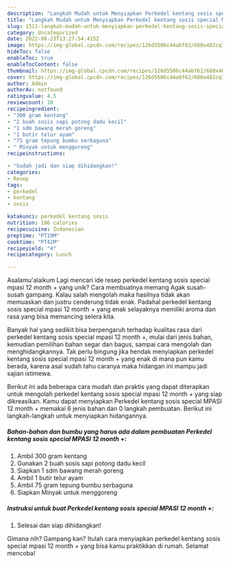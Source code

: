 ```yaml
---
description: "Langkah Mudah untuk Menyiapkan Perkedel kentang sosis special MPASI 12 month +{ yang Menggugah Selera"
title: "Langkah Mudah untuk Menyiapkan Perkedel kentang sosis special MPASI 12 month +{ yang Menggugah Selera"
slug: 1511-langkah-mudah-untuk-menyiapkan-perkedel-kentang-sosis-special-mpasi-12-month-yang-menggugah-selera
category: Uncategorized
date: 2022-08-23T13:27:54.415Z
image: https://img-global.cpcdn.com/recipes/126d5506c44abf62/680x482cq70/perkedel-kentang-sosis-special-mpasi-12-month-foto-resep-utama.jpg
hideToc: false
enableToc: true
enableTocContent: false
thumbnail: https://img-global.cpcdn.com/recipes/126d5506c44abf62/680x482cq70/perkedel-kentang-sosis-special-mpasi-12-month-foto-resep-utama.jpg
cover: https://img-global.cpcdn.com/recipes/126d5506c44abf62/680x482cq70/perkedel-kentang-sosis-special-mpasi-12-month-foto-resep-utama.jpg
author: Admin
authorAv: notfound
ratingvalue: 4.5
reviewcount: 10
recipeingredient:
- "300 gram kentang"
- "2 buah sosis sapi potong dadu kecil"
- "1 sdm bawang merah goreng"
- "1 butir telur ayam"
- "75 gram tepung bumbu serbaguna"
- " Minyak untuk menggoreng"
recipeinstructions:

- "Sudah jadi dan siap dihidangkan!"
categories:
- Resep
tags:
- perkedel
- kentang
- sosis

katakunci: perkedel kentang sosis 
nutrition: 186 calories
recipecuisine: Indonesian
preptime: "PT19M"
cooktime: "PT42M"
recipeyield: "4"
recipecategory: Lunch

---
```



Asalamu'alaikum Lagi mencari ide resep perkedel kentang sosis special mpasi 12 month + yang unik? Cara membuatnya memang Agak susah-susah gampang. Kalau salah mengolah maka hasilnya tidak akan memuaskan dan justru cenderung tidak enak. Padahal perkedel kentang sosis special mpasi 12 month + yang enak selayaknya memiliki aroma dan rasa yang bisa memancing selera kita.


Banyak hal yang sedikit bisa berpengaruh terhadap kualitas rasa dari perkedel kentang sosis special mpasi 12 month +, mulai dari jenis bahan, kemudian pemilihan bahan segar dan bagus, sampai cara mengolah dan menghidangkannya. Tak perlu bingung jika hendak menyiapkan perkedel kentang sosis special mpasi 12 month + yang enak di mana pun kamu berada, karena asal sudah tahu caranya maka hidangan ini mampu jadi sajian istimewa.




Berikut ini ada beberapa cara mudah dan praktis yang dapat diterapkan untuk mengolah perkedel kentang sosis special mpasi 12 month + yang siap dikreasikan. Kamu dapat menyiapkan Perkedel kentang sosis special MPASI 12 month + memakai 6 jenis bahan dan 0 langkah pembuatan. Berikut ini langkah-langkah untuk menyiapkan hidangannya.

<!--inarticleads1-->

##### Bahan-bahan dan bumbu yang harus ada dalam pembuatan Perkedel kentang sosis special MPASI 12 month +:

1. Ambil 300 gram kentang
1. Gunakan 2 buah sosis sapi potong dadu kecil
1. Siapkan 1 sdm bawang merah goreng
1. Ambil 1 butir telur ayam
1. Ambil 75 gram tepung bumbu serbaguna
1. Siapkan  Minyak untuk menggoreng




<!--inarticleads2-->

##### Instruksi untuk buat Perkedel kentang sosis special MPASI 12 month +:


1. Selesai dan siap dihidangkan!



Gimana nih? Gampang kan? Itulah cara menyiapkan perkedel kentang sosis special mpasi 12 month + yang bisa kamu praktikkan di rumah. Selamat mencoba!
